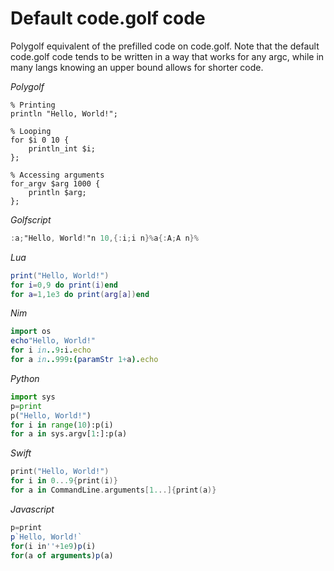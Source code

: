 # Default code.golf code

Polygolf equivalent of the prefilled code on code.golf. Note that the default code.golf code tends to be written in a way that works for any argc, while in many langs knowing an upper bound allows for shorter code.

_Polygolf_

```polygolf
% Printing
println "Hello, World!";

% Looping
for $i 0 10 {
    println_int $i;
};

% Accessing arguments
for_argv $arg 1000 {
    println $arg;
};
```

_Golfscript_

```gs
:a;"Hello, World!"n 10,{:i;i n}%a{:A;A n}%
```

_Lua_

```lua
print("Hello, World!")
for i=0,9 do print(i)end
for a=1,1e3 do print(arg[a])end
```

_Nim_

```nim
import os
echo"Hello, World!"
for i in..9:i.echo
for a in..999:(paramStr 1+a).echo
```

_Python_

```python
import sys
p=print
p("Hello, World!")
for i in range(10):p(i)
for a in sys.argv[1:]:p(a)
```

_Swift_

```swift
print("Hello, World!")
for i in 0...9{print(i)}
for a in CommandLine.arguments[1...]{print(a)}
```

_Javascript_

```javascript
p=print
p`Hello, World!`
for(i in''+1e9)p(i)
for(a of arguments)p(a)
```
